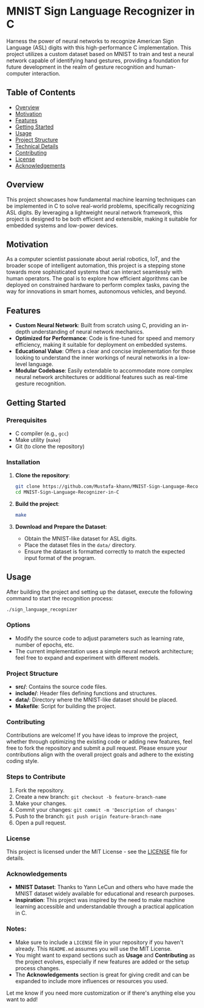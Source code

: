 # MNIST Sign Language Recognizer in C

Harness the power of neural networks to recognize American Sign Language (ASL) digits with this high-performance C implementation. This project utilizes a custom dataset based on MNIST to train and test a neural network capable of identifying hand gestures, providing a foundation for future development in the realm of gesture recognition and human-computer interaction.

## Table of Contents

- [Overview](#overview)
- [Motivation](#motivation)
- [Features](#features)
- [Getting Started](#getting-started)
- [Usage](#usage)
- [Project Structure](#project-structure)
- [Technical Details](#technical-details)
- [Contributing](#contributing)
- [License](#license)
- [Acknowledgements](#acknowledgements)

## Overview

This project showcases how fundamental machine learning techniques can be implemented in C to solve real-world problems, specifically recognizing ASL digits. By leveraging a lightweight neural network framework, this project is designed to be both efficient and extensible, making it suitable for embedded systems and low-power devices.

## Motivation

As a computer scientist passionate about aerial robotics, IoT, and the broader scope of intelligent automation, this project is a stepping stone towards more sophisticated systems that can interact seamlessly with human operators. The goal is to explore how efficient algorithms can be deployed on constrained hardware to perform complex tasks, paving the way for innovations in smart homes, autonomous vehicles, and beyond.

## Features

- **Custom Neural Network**: Built from scratch using C, providing an in-depth understanding of neural network mechanics.
- **Optimized for Performance**: Code is fine-tuned for speed and memory efficiency, making it suitable for deployment on embedded systems.
- **Educational Value**: Offers a clear and concise implementation for those looking to understand the inner workings of neural networks in a low-level language.
- **Modular Codebase**: Easily extendable to accommodate more complex neural network architectures or additional features such as real-time gesture recognition.

## Getting Started

### Prerequisites

- C compiler (e.g., `gcc`)
- Make utility (`make`)
- Git (to clone the repository)

### Installation

1. **Clone the repository**:
    ```bash
    git clone https://github.com/Mustafa-khann/MNIST-Sign-Language-Recognizer-in-C.git
    cd MNIST-Sign-Language-Recognizer-in-C
    ```

2. **Build the project**:
    ```bash
    make
    ```

3. **Download and Prepare the Dataset**:
   - Obtain the MNIST-like dataset for ASL digits.
   - Place the dataset files in the `data/` directory.
   - Ensure the dataset is formatted correctly to match the expected input format of the program.

## Usage

After building the project and setting up the dataset, execute the following command to start the recognition process:

```bash
./sign_language_recognizer
```

### Options
* Modify the source code to adjust parameters such as learning rate, number of epochs, etc.
* The current implementation uses a simple neural network architecture; feel free to expand and experiment with different models.

### Project Structure
* **src/**: Contains the source code files.
* **include/**: Header files defining functions and structures.
* **data/**: Directory where the MNIST-like dataset should be placed.
* **Makefile**: Script for building the project.

### Contributing
Contributions are welcome! If you have ideas to improve the project, whether through optimizing the existing code or adding new features, feel free to fork the repository and submit a pull request. Please ensure your contributions align with the overall project goals and adhere to the existing coding style.

### Steps to Contribute
1. Fork the repository.
2. Create a new branch: `git checkout -b feature-branch-name`
3. Make your changes.
4. Commit your changes: `git commit -m 'Description of changes'`
5. Push to the branch: `git push origin feature-branch-name`
6. Open a pull request.

### License
This project is licensed under the MIT License - see the [LICENSE](LICENSE) file for details.

### Acknowledgements
* **MNIST Dataset**: Thanks to Yann LeCun and others who have made the MNIST dataset widely available for educational and research purposes.
* **Inspiration**: This project was inspired by the need to make machine learning accessible and understandable through a practical application in C.


### Notes:
- Make sure to include a `LICENSE` file in your repository if you haven't already. This `README.md` assumes you will use the MIT License.
- You might want to expand sections such as **Usage** and **Contributing** as the project evolves, especially if new features are added or the setup process changes.
- The **Acknowledgements** section is great for giving credit and can be expanded to include more influences or resources you used.

Let me know if you need more customization or if there's anything else you want to add!

